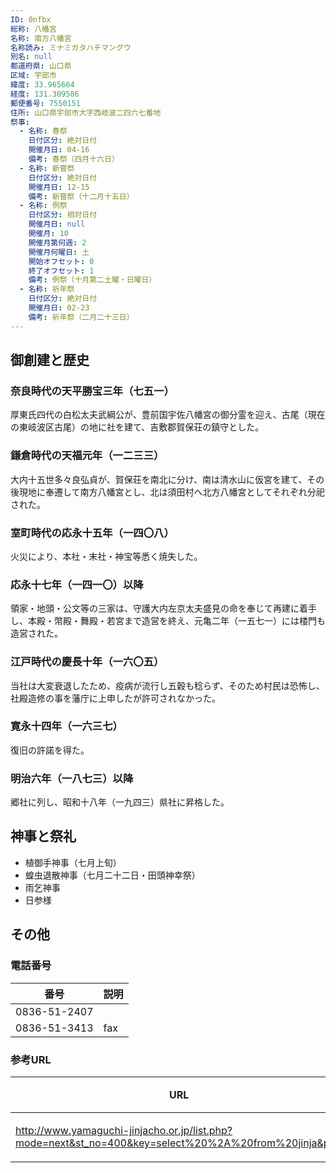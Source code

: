 ```yaml
---
ID: 0nfbx
総称: 八幡宮
名称: 南方八幡宮
名称読み: ミナミガタハチマングウ
別名: null
都道府県: 山口県
区域: 宇部市
緯度: 33.965664
経度: 131.309586
郵便番号: 7550151
住所: 山口県宇部市大字西岐波二四六七番地
祭事:
  - 名称: 春祭
    日付区分: 絶対日付
    開催月日: 04-16
    備考: 春祭（四月十六日）
  - 名称: 新嘗祭
    日付区分: 絶対日付
    開催月日: 12-15
    備考: 新嘗祭（十二月十五日）
  - 名称: 例祭
    日付区分: 相対日付
    開催月日: null
    開催月: 10
    開催月第何週: 2
    開催月何曜日: 土
    開始オフセット: 0
    終了オフセット: 1
    備考: 例祭（十月第二土曜・日曜日）
  - 名称: 祈年祭
    日付区分: 絶対日付
    開催月日: 02-23
    備考: 祈年祭（二月二十三日）
---
```


## 御創建と歴史

### 奈良時代の天平勝宝三年（七五一）

厚東氏四代の白松太夫武綱公が、豊前国宇佐八幡宮の御分霊を迎え、古尾（現在の東岐波区古尾）の地に社を建て、吉敷郡賀保荘の鎮守とした。

### 鎌倉時代の天福元年（一二三三）

大内十五世多々良弘貞が、賀保荘を南北に分け、南は清水山に仮宮を建て、その後現地に奉遷して南方八幡宮とし、北は須田村へ北方八幡宮としてそれぞれ分祀された。

### 室町時代の応永十五年（一四〇八）

火災により、本社・末社・神宝等悉く焼失した。

### 応永十七年（一四一〇）以降

領家・地頭・公文等の三家は、守護大内左京太夫盛見の命を奉じて再建に着手し、本殿・幣殿・舞殿・若宮まで造営を終え、元亀二年（一五七一）には楼門も造営された。

### 江戸時代の慶長十年（一六〇五）

当社は大変衰退したため、疫病が流行し五穀も稔らず、そのため村民は恐怖し、社殿造修の事を藩庁に上申したが許可されなかった。

### 寛永十四年（一六三七）

復旧の許諾を得た。

### 明治六年（一八七三）以降

郷社に列し、昭和十八年（一九四三）県社に昇格した。

## 神事と祭礼

- 植御手神事（七月上旬）
- 蝗虫退散神事（七月二十二日・田頭神幸祭）
- 雨乞神事
- 日参様

## その他

### 電話番号

| 番号         | 説明 |
| ------------ | ---- |
| 0836-51-2407 |      |
| 0836-51-3413 | fax  |

### 参考URL

| URL                                                                                                  | 説明   |
| ---------------------------------------------------------------------------------------------------- | ------ |
| http://www.yamaguchi-jinjacho.or.jp/list.php?mode=next&st_no=400&key=select%20%2A%20from%20jinja&p=9 | 神社庁 |
